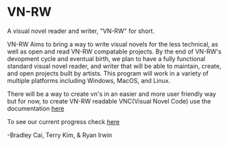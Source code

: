 # VN-RW
A visual novel reader and writer, "VN-RW" for short.

VN-RW Aims to bring a way to write visual novels for the less technical, as well as open and read
VN-RW compatable projects. By the end of VN-RW's devopment cycle and eventual birth, we plan to have a
fully functional standard visual novel reader, and writer that will be able to maintain, create, and 
open projects built by artists. This program will work in a variety of multiple platforms including Windows,
MacOS, and Linux. 

There will be a way to create vn's in an easier and more user friendly way but
for now, to create VN-RW readable VNC(Visual Novel Code) use the documentation [here](https://docs.google.com/document/d/12gLGcnaq5fAESRVK-VeoAwwO_Xqbdti6EL8kpePUJw8/edit?usp=sharing)	

To see our current progress check [here](https://docs.google.com/document/d/18TpsENcrL13fac2HSvS95iqnkmrzhhEreaxVO4QIf5E/edit)

-Bradley Cai, Terry Kim, & Ryan Irwin

